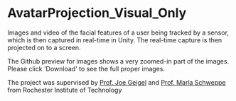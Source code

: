 # AvatarProjection_Visual_Only
Images and video of the facial features of a user being tracked by a sensor, which is then captured in real-time in Unity. The real-time capture is then projected on to a screen.

The Github preview for images shows a very zoomed-in part of the images. Please click 'Download' to see the full proper images.

The project was supervised by [Prof. Joe Geigel](https://www.cs.rit.edu/~jmg/) and [Prof. Marla Schweppe](https://www.rit.edu/directory/mkspph-marla-schweppe) from Rochester Institute of Technology
